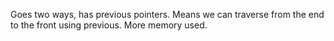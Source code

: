 Goes two ways, has previous pointers.
Means we can traverse from the end to the front using previous.
More memory used.